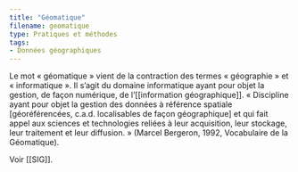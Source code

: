 ```yaml
---
title: "Géomatique"
filename: geomatique
type: Pratiques et méthodes
tags:
- Données géographiques
---
```


Le mot « géomatique » vient de la contraction des termes « géographie » et « informatique ». Il s’agit du domaine informatique ayant pour objet la gestion, de façon numérique, de l’[[information géographique]]. « Discipline ayant pour objet la gestion des données à référence spatiale [géoréférencées, c.a.d. localisables de façon géographique] et qui fait appel aux sciences et technologies reliées à leur acquisition, leur stockage, leur traitement et leur diffusion. » (Marcel Bergeron, 1992, Vocabulaire de la Géomatique).

Voir [[SIG]].

